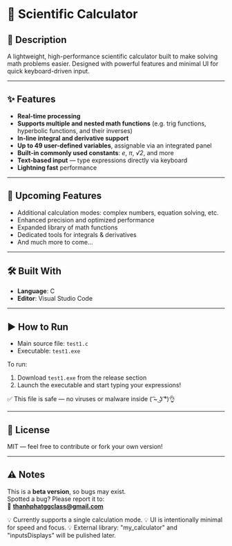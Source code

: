 # 🔢 Scientific Calculator

## 🧠 Description

A lightweight, high-performance scientific calculator built to make solving math problems easier. Designed with powerful features and minimal UI for quick keyboard-driven input.

---

## ✨ Features

- **Real-time processing**
- **Supports multiple and nested math functions**
  (e.g. trig functions, hyperbolic functions, and their inverses)
- **In-line integral and derivative support**
- **Up to 49 user-defined variables**, assignable via an integrated panel
- **Built-in commonly used constants**: *e*, *π*, *√2*, and more
- **Text-based input** — type expressions directly via keyboard
- **Lightning fast** performance

---

## 🚧 Upcoming Features

- Additional calculation modes: complex numbers, equation solving, etc.
- Enhanced precision and optimized performance
- Expanded library of math functions
- Dedicated tools for integrals & derivatives
- And much more to come...

---

## 🛠 Built With

- **Language**: C
- **Editor**: Visual Studio Code

---

## ▶️ How to Run

- Main source file: `test1.c`
- Executable: `test1.exe`

To run:
1. Download `test1.exe` from the release section
2. Launch the executable and start typing your expressions!

✅ This file is safe — no viruses or malware inside ( ͡~ ͜ʖ ͡°)👌

---

## 📄 License

MIT — feel free to contribute or fork your own version!

---

## ⚠️ Notes

This is a **beta version**, so bugs may exist.  
Spotted a bug? Please report it to:  
📧 **thanhphatggclass@gmail.com**

💡 Currently supports a single calculation mode.
💡 UI is intentionally minimal for speed and focus.
💡 External library: "my_calculator" and "inputsDisplays" will be pulished later.
